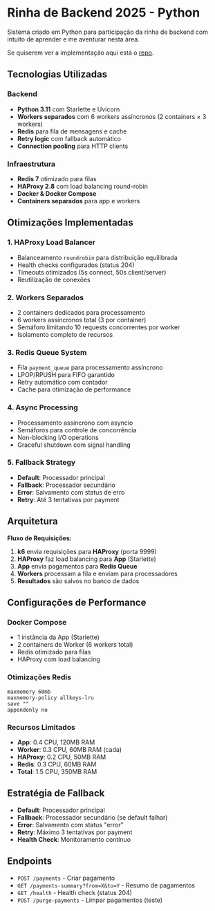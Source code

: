 # Rinha de Backend 2025 - Python

Sistema criado em Python para participação da rinha de backend com intuito de aprender e me aventurar 
nesta área.

Se quiserem ver a implementação aqui está o [repo](https://github.com/lucas-porto/rinha-python-2025).

## Tecnologias Utilizadas

### **Backend**
- **Python 3.11** com Starlette e Uvicorn
- **Workers separados** com 6 workers assíncronos (2 containers × 3 workers)
- **Redis** para fila de mensagens e cache
- **Retry logic** com fallback automático
- **Connection pooling** para HTTP clients

### **Infraestrutura**
- **Redis 7** otimizado para filas
- **HAProxy 2.8** com load balancing round-robin
- **Docker & Docker Compose**
- **Containers separados** para app e workers

## Otimizações Implementadas

### **1. HAProxy Load Balancer**
- Balanceamento `roundrobin` para distribuição equilibrada
- Health checks configurados (status 204)
- Timeouts otimizados (5s connect, 50s client/server)
- Reutilização de conexões

### **2. Workers Separados**
- 2 containers dedicados para processamento
- 6 workers assíncronos total (3 por container)
- Semáforo limitando 10 requests concorrentes por worker
- Isolamento completo de recursos

### **3. Redis Queue System**
- Fila `payment_queue` para processamento assíncrono
- LPOP/RPUSH para FIFO garantido
- Retry automático com contador
- Cache para otimização de performance

### **4. Async Processing**
- Processamento assíncrono com asyncio
- Semáforos para controle de concorrência
- Non-blocking I/O operations
- Graceful shutdown com signal handling

### **5. Fallback Strategy**
- **Default**: Processador principal
- **Fallback**: Processador secundário
- **Error**: Salvamento com status de erro
- **Retry**: Até 3 tentativas por payment

## Arquitetura

**Fluxo de Requisições:**
1. **k6** envia requisições para **HAProxy** (porta 9999)
2. **HAProxy** faz load balancing para **App** (Starlette)
3. **App** envia pagamentos para **Redis Queue**
4. **Workers** processam a fila e enviam para processadores
5. **Resultados** são salvos no banco de dados

## Configurações de Performance

### **Docker Compose**
- 1 instância da App (Starlette)
- 2 containers de Worker (6 workers total)
- Redis otimizado para filas
- HAProxy com load balancing

### **Otimizações Redis**
```redis
maxmemory 60mb
maxmemory-policy allkeys-lru
save ""
appendonly no
```

### **Recursos Limitados**
- **App**: 0.4 CPU, 120MB RAM
- **Worker**: 0.3 CPU, 60MB RAM (cada)
- **HAProxy**: 0.2 CPU, 50MB RAM
- **Redis**: 0.3 CPU, 60MB RAM
- **Total**: 1.5 CPU, 350MB RAM

## Estratégia de Fallback

- **Default**: Processador principal
- **Fallback**: Processador secundário (se default falhar)
- **Error**: Salvamento com status "error"
- **Retry**: Máximo 3 tentativas por payment
- **Health Check**: Monitoramento contínuo

## Endpoints

- `POST /payments` - Criar pagamento
- `GET /payments-summary?from=X&to=Y` - Resumo de pagamentos
- `GET /health` - Health check (status 204)
- `POST /purge-payments` - Limpar pagamentos (teste)
